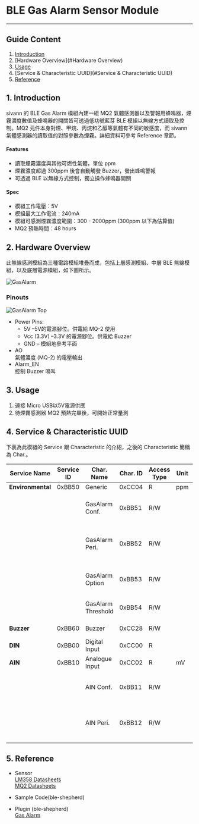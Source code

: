 # BLE Gas Alarm Sensor Module 
---  

## Guide Content  

1. [Introduction](#Introduction)  
2. [Hardware Overview](#Hardware Overview)  
3. [Usage](#Usage)  
4. [Service & Characteristic UUID](#Service & Characteristic UUID)  
5. [Reference](#Reference)  


<a name="Introduction"></a>
## 1. Introduction  

sivann 的 BLE Gas Alarm 模組內建一組 MQ2 氣體感測器以及警報用蜂鳴器，煙霧濃度數值及蜂鳴器的開關皆可透過低功號藍芽 BLE 模組以無線方式讀取及控制。MQ2 元件本身對煙、甲烷、丙烷和乙醇等氣體有不同的敏感度，而 sivann 氣體感測器的讀取值的對照參數為煙霧。詳細資料可參考 Reference 章節。  

#### Features  
 * 讀取煙霧濃度與其他可燃性氣體，單位 ppm  
 * 煙霧濃度超過 300ppm 後會自動觸發 Buzzer，發出蜂鳴警報  
 * 可透過 BLE 以無線方式控制，獨立操作蜂鳴器開關  

#### Spec  
 * 模組工作電壓：5V  
 * 模組最大工作電流：240mA  
 * 模組可感測煙霧濃度範圍：300 - 2000ppm (300ppm 以下為估算值)  
 * MQ2 預熱時間：48 hours  


<a name="Hardware Overview"></a>
## 2. Hardware Overview  

此無線感測模組為三種電路模組堆疊而成，包括上層感測模組、中層 BLE 無線模組，以及底層電源模組，如下圖所示。  

![GasAlarm](http://i.imgur.com/b48dpg1l.png "GasAlarm")  

### Pinouts  
![GasAlarm Top](http://i.imgur.com/AMoCMcBm.png "GasAlarm Top")  

* Power Pins:  
  * 5V –5V的電源腳位。供電給 MQ-2 使用  
  * Vcc (3.3V) –3.3V 的電源腳位。供電給 Buzzer  
  * GND – 模組地參考平面  
* AO  
  氣體濃度 (MQ-2) 的電壓輸出  
* Alarm_EN  
  控制 Buzzer 鳴叫  

<a name="Usage"></a>
## 3. Usage  

1. 連接 Micro USB以5V電源供應  
2. 待煙霧感測器 MQ2 預熱完畢後，可開始正常量測  


<a name="Service & Characteristic UUID"></a>
## 4. Service & Characteristic UUID  

下表為此模組的 Service 跟 Characteristic 的介紹，之後的 Characteristic 簡稱為 Char.。  

|  Service Name            |  Service ID  |  Char. Name          |  Char. ID  |  Access Type  |  Unit  |  Description                                       |  
|--------------------------|--------------|----------------------|------------|---------------|--------|----------------------------------------------------|  
|  **Environmental**       |   0xBB50     |  Generic             |  0xCC04    |  R            |  ppm   |  Gas Data                                          |  
|                          |              |  GasAlarm Conf.      |  0xBB51    |  R/W          |        |  GasAlarm Measurment. 0 (OFF), 1 (ON)              |  
|                          |              |  GasAlarm Peri.      |  0xBB52    |  R/W          |        |  Period = [Data * 10] ms, Data Range : 10~255      |  
|                          |              |  GasAlarm Option     |  0xBB53    |  R/W          |        |  0 (Propane), 1 (Smoke), 2 (Methane), 3 (Ethanol)  |  
|                          |              |  GasAlarm Threshold  |  0xBB54    |  R/W          |        |  Gas Alarm Limit Range : 10~10000                  |  
|  **Buzzer**              |   0xBB60     |  Buzzer              |  0xCC28    |  R/W          |        |  0 (OFF), 1 (ON)                                   |  
|  **DIN**                 |   0xBB00     |  Digital Input       |  0xCC00    |  R            |        |  0 (L), 1 (H)                                      |  
|  **AIN**                 |   0xBB10     |  Analogue Input      |  0xCC02    |  R            |  mV    |                                                    |  
|                          |              |  AIN Conf.           |  0xBB11    |  R/W          |        |  aIn Measurment. 0 (OFF), 1 (ON)                   |  
|                          |              |  AIN Peri.           |  0xBB12    |  R/W          |        |  Period = [Data * 10] ms, Data Range : 10~255      |  


<a name="Reference"></a>
## 5. Reference  

* Sensor  
  [LM358 Datasheets](http://www.ti.com/lit/ds/symlink/lm358.pdf "LM358")  
  [MQ2 Datasheets](http://www.buyic.com.tw/datasheet/0113004018/data.rar "MQ2")  


* Sample Code(ble-shepherd)  

* Plugin (ble-shepherd)  
  [Gas Alarm](https://github.com/bluetoother/bshep-plugin-sivann-gassensor/blob/master/index.js "Gas Alarm")  
